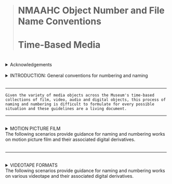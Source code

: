 ># NMAAHC Object Number and File Name Conventions
># Time-Based Media  

<br/>
<details><summary>Acknowledgements</summary>   

>### These guidelines have been continually updated since first being written 2014. Contributions have come from NMAAHC staff, contractors and interns. We are deeply indebted to the NMAAHC cataloging team their leadership and to many other archives from which these guidelines find inspiration.
>> #### Contributors to these guidelines, past and present, include in alaphabetical order: Judith Andrews, Ina Archer, Jasmyn Castro, Chialin Chou, Walter Forsberg, Dan Finn, Emily Houf, AJ Lawrence, Bleakley McDowell, Bryan Miller, CK Ming, Emily Nabasny.
>>> ##### Apologies to anyone we missed! Send us your name!
</details>
<br/>

<details><summary>INTRODUCTION: General conventions for numbering and naming</summary>

>### This intro section describes general conventions to create object numbers for time-based media works and their assocaited components and/or accessories. 
>#### It also desceribes how digital preservxdation files and derivatives are named/numbered.  

<br/>
The most general formulation for numbering time-based works on one a single media carrier is:

>**2018.37.2.1a**  
>*[accessionYear].[collectionNumber].[workNumber].[instantiationNumber][componentElement]*  

<br/>  
The most general formulation for numbering time-based media works on multiple carriers:

>**2018.37.2.1a**  
>**2018.37.2.1b**  
>*[accessionYear].[collectionNumber].[workNumber].[instantiationNumber][componentElement]*

<br/>


*where:*


>***Accession Year*** = the year in which the collection is accessioned

>***Collection Number*** = the order in which the collection was accessioned in that accession year 

>***Work Number*** = the work (or object) number in the accessioned collection. 
>> ##### Note that works (or objects) can only share work numbers when they are within the same collection.

>***Instantiation Number*** = a number for the instantiation of a work (or object)

>***Component Element*** = starting with letter **a**, give component letters to all carriers of the media essence. Then number all cans, cases, reels and ephemera as components or accessories to their associated component element.

>> ##### For films to be projected, i.e., 35mm showprint collections, a reel number may be appened to the object number on the physical film head/tail leader and the film can(s) for projection booth clarity: reel number = R1 for reel 1, R2 for reel 2, R3 for reel 3, etc.  
<br/>  


- - -  
<details><summary>Series Numbering</summary>

```
Mixed archival collections containing time-based works, such as the Pearl Bowser collection, have a Series Number inserted between the Collection Number and Work Number. This number is used to indicate the type of media carrier.

>1. motion picure film: all gauges and bases
>2. video: tape-based video formats, both cassette and open-reel   
>3. audio: tape-based audio formats, both cassetes and open-reel
>4. optical discs: all optical disc formats - DVD, CD, Laserdisc, etc.
>5. digital carriers: all digital carriers - harddrives, thumbdrives, computer disks, etc.
>>> ###### the content of the digital carrier, e.g. digital photos, digital video, digital audio, software, word processing documents, etc., does not impact the numbering
>6. photographs: silver based, other analog processes and printed digital images
>7. paper items: all loose leaf paper items, flyers, posters, etc.
>8. bound paper items: books and magazines
>9. objects: furniture, trophies, clothing, all other objects
``` 
</details>

- - -  

<br/>

The character `a` must be used to designate the first physical carrier for the essence or signal (videotape, audiotape or film), and that the subsequent characters be used for any remaining phsyical carriers in the instantiation. Any containers, cans, cases or other ephemera related to the physical carrier will likley be accessory components in TMS.
>> ##### acessory components in TMS are differentiated from "part of an object" components.  
<br/> 

For example, where the work is a feature film in a can on one reel/core with Work Number 2018.37.2, the film itself will have the Instantiation Number `1` with Component Element `a`, e.g. object number `2018.37.2.1a`, while the can holding the film will have the same Instantiation Number and Component Element with the Accessory Suffix `acc1` appened with an underscore, e.g. object number `2018.37.2.1a_acc1` and the reel/core holding the film will have the Suffix Element `acc2`, e.g. object number `2018.37.2.1a_acc2`. Any additional ephemera in the film can, such as lab printing records or other pieces of filmlab paper, will have the Suffix Element `_acc3` and so on.  

When a accessory is associated with more than one Component Element, that accessory will have both Component Element letters in its object number. For instance, if a film can with the Accessory Suffix acc_1 contains two reels/cores of film with object numbers `2018.37.2.1a` & `2018.37.2.1b`, the object number for the film can will be `2018.37.2.1ab_acc1`. Don't make two object numbers for the can, e.g. creating both `2018.37.2.1a` and `2018.37.2.1b` for the singular can is incorrect. 

>> ##### when deciding what numerical order to creat the accessories to an object, give number `1` to the accessory carrying the most metadata about the object. For films this is most often the can/case and, as such, the can/case if given Accessory Suffix number `1` while reels/core and other ephemera are given later numbers. Don't skip numbers when assigning Accessory Suffix. 
<br/>
</details>
<br/>

---
```
Given the variety of media objects across the Museum's time-based collections of film, video, audio and digital objects, this process of naming and numbering is difficult to formulate for every possible situation and these guidelines are a living document.
```  

---
<br/>
<details><summary>MOTION PICTURE FILM<br/>The following scenarios provide guidance for naming and numbering works on motion picture film and their associated digital derivatives.</summary>
<br/>

---
<br/>
<details><summary>Circumstance A: One motion picture sound film on a metal projection reel contained in a metal canister.
</summary>
<br/>

>### **Circumstance A**:

*One motion picture film sound film on a metal projection reel contained in a metal canister.*

**For film:**  
>*accessionYear(2012).collectionNumber(79).workNumber(169).instantiationNumber(1)componentElement(a)*  

**For metal canister:**
>*accessionYear(2012).collectionNumber(79).workNumber(169).instantiationNumber(1)componentElement(a)_acc1*  

**For metal projection reel:**
>*accessionYear(2012).collectionNumber(79).workNumber(169).instantiationNumber(1)componentElement(a)_acc2*  

**For DPX package:**
>*accessionYear(2012)_collectionNumber(79)_workNumber(169)_instantiationNumber(1)componentElement(a)_DPX.mkv*  

**For digital audio file accompanying DPX package:**
>*accessionYear(2012)_collectionNumber(79)_workNumber(169)_instantiationNumber(1)_AUD.wav*  

**For digital access file(s) derived from DPX package:** 
>*accessionYear(2012)_collectionNumber(79)_workNumber(169)_instantiationNumber(1)componentElement(a)_DER_01.mp4*
>*accessionYear(2012)_collectionNumber(79)_workNumber(169)_instantiationNumber(1)componentElement(a)_DER_01.mov*


| Component | Object # |
| --- | --- |
| Film | 2012.79.169.1a |
| Metal canister | 2012.79.169.1a_acc1 |
| Metal projection reel	| 2012.79.169.1a_acc2 |
| Lab paper in can | 2012.79.169.1a._acc3 |
| DPX Package (ffv1/mkv) |	2012_79_169_1a.mkv |
| Audio file accompanying DPX package | 2012_79_169_1a_AUD.wav |
| Digital access file(s) derived from DPX Package | 2012_79_169_1a_DER_01.mov/.mp4 |
| | |

>> ##### Filenames for digital files will by necessity transform all periods within the object number into underscores, due to the fact that using periods in filenames can result in problems when trying to automate or batch digital preservation processes.
</details>
<br/>

---

<br/>
<details><summary>Circumstance B: Two reels of sound 16mm film comprising one 'work', held on plastic cores inside a single 35mm metal canister</summary>
<br/>

>### **Circumstance B**:

*Two reels of sound 16mm film comprising one 'work', held on plastic cores inside a single 35mm metal canister.*

**For film (reel 1):**
>*accessionYear(2015).collectionNumber(167).workNumber(5).instantiationNumber(1)componentElement(a)*

**For film (reel 2):**
>*accessionYear(2015).collectionNumber(167).workNumber(5).instantiationNumber(1)componentElement(b)*

**For metal canister:** 
>*accessionYear(2015).collectionNumber(167).workNumber(5).instantiationNumber(1)componentElement(ab)_acc1*

**For plastic core (reel 1):**
>*accessionYear(2015).collectionNumber(167).workNumber(5).instantiationNumber(1)componentElement(a)_acc1*

**For plastic core (reel 2):**
>*accessionYear(2015).collectionNumber(167).workNumber(5).instantiationNumber(1)componentElement(b)_acc1*

**For DPX package (reel 1):**
>*accessionYear(2015)_collectionNumber(167)_workNumber(5)_instantiationNumber(1)componentElement(a).mkv*

**For DPX package (reel 2):**
>*accessionYear(2015)_collectionNumber(167)_workNumber(5)_instantiationNumber(1)componentElement(b).mkv*

**For digital audio file accompanying DPX package (reel 1):**
>*accessionYear(2015)_collectionNumber(167)_workNumber(5)_instantiationNumber(1)a_AUD.wav*

**For digital audio file accompanying DPX package (reel 2):**
>*accessionYear(2015)_collectionNumber(167)_workNumber(5)_instantiationNumber(1)b_AUD.wav*

**For digital access file derived from DPX package (reel 1&2):** 
>*accessionYear(2015)_collectionNumber(167)_workNumber(5)_instantiationNumber(1)componentElement(ab)_DER_01.mp4*
>*accessionYear(2015)_collectionNumber(167)_workNumber(5)_instantiationNumber(1)componentElement(ab)_DER_01.mov*
<br/>

| Component | Object # |
| --- | --- |
| Film (reel 1) | 2015.167.5.1a |
| Film (reel 2) | 2015.167.5.1b |
| Metal canister | 2015.167.5.1ab_acc1 |
| Plastic core (reel 1) | 2015.167.5.1a_acc1 |
| Plastic core (reel 2) | 2015.167.5.1b_acc1 |
| DPX Package (reel 1) | 2015_167_5_1a.mkv |
| DPX Package (reel 2) | 2015_167_5_1b.mkv |
| Audio file accompanying DPX package (reel 1) | 2015_167_5_1a_AUD.wav |
| Audio file accompanying DPX package (reel 2) | 2015_167_5_1b_AUD.wav |
| digital access file(s) derived from DPX packagee (reel 1&2) | 2015_167_5_1ab_DER_01.mov/.mp4 <*> |
| | |

> #### This naming schema extends for any number of reels that compose a single 'work' with the films being assigned consecutive letters first and then the cannisters being assigned acc number, then and paper ephemera or lab notes contained in the cannister and finally  the reels/cores  of  the films.

<br/>

> ##### <*> NMAAHC policy is to combine access files for multiple reel films. This is in order to make streaming the video to public via the Smithsonian video player a more efficient process.

</details>
<br/>

---

<br/>
<details><summary>Circumstance C : One reel of 35mm film with three shorter 'works' spliced together and held on the same metal reel, inside one metal canister. All film is silent.</summary>
<br/>

>#### **Circumstance C:**
*One reel of 35mm film with three shorter 'works' spliced together and held on the same metal reel, inside one metal canister. All film is silent.

In this case the archivist assigning numbers and inspecting the film would have two choices. The first choice is to separate the 'works' and assinging each their own unique work numbers. This would entail rehousing each film on a new core, etc. After that the numbering would be similar to Circumstance A.

| Component | Object # |
| --- | --- |
| Film (work 1) | 2013.19.1.1a |
| Film (work 2) | 2013.19.2.1a |
| Film (work 3) | 2013.19.3.1a |
| Metal canister | 2013.19.1-3.1a_acc1 |
| Metal reel | 2013.19.1-3.1a_acc2 |
| DPX Package (work 1) | 2013_19_1_1a.mkv |
| DPX Package (work 2) | 2013_19_2_1b.mkv |
| DPX Package (work 3) | 2013_19_3_1c.mkv |
| digital access file(s) derived from DPX packagee (work 1) | 2013_19_1_1a.mov/.mp4 |
| digital access file(s) derived from DPX packagee (work 2) | 2013_19_2_1a.mov/.mp4 |
| digital access file(s) derived from DPX packagee (work 3) | 2013_19_3_1a.mov/.mp4 |
| | |

The other option would be to splice all the 'works' together with a bit of leader between each and place them on one core and assign one work and instantiation number to the entire reel. This would again result in numbering similar to Circumstance A. 

| Component | Object # |
| --- | --- |
| Film | 2013.19.1.1a |
| Metal canister | 2013.19.1.1a_acc1 |
| Metal reel | 2013.19.1.1a_acc2 |
| DPX Package | 2013_19_1_1a.mkv |
| digital access file(s) derived from DPX packagee | 2013_19_1_1a.mov/.mp4 |
| | |

> #### When making this decision, think about if this is why the films may be spliced together? Was it done by the filmmaker to present a sample reel of work? A previous collector whose arhchival organization is important? Is it simply left this way after arriving from a processing lab? Ask which of these choices makes the archive more accessible and understandable.

</details>
<br/>

---

<br/>
<details><summary>Circumstance D : Five smaller rolls of 16mm film on plastic cores, from an assortment of different 'works,' grouped together arbitrarily in the same 35mm metal canister. Some of the rolls are constituent reels of a single 'work'; others, not.</summary>
<br/>

>#### **Circumstance D:**
*Five smaller rolls of 16mm film on plastic cores, from an assortment of different 'works,' grouped together arbitrarily in the same 35mm metal canister. Some of the rolls are constituent reels of a single 'work'; others, not.*

This would be very similar to Circumstance C but there would be stronger reasons for the archivist to separate the rolls that are constituent of a single 'work' into a new Work Number. If there is already a copy of that work in the same collection, then a new Instantiation Number would be created.

The numbering would be similar to Circumstance A.

In a situation where a great number of trims related to a work are grouped together in a container, the appropriate decision is to combine all of the trims into a single reel with leader in-between them and either:
- create a new instantiation and a single component letter
- create a new instantiation and with each trim having it's own component letter  

this choice will be based upon what makes the most sense for the archive and how many trims are on the newly created reel.

</details>
<br/>

---

<br/>
<details><summary>Circumstance E : Mixed archival collection containing time-based medaia.</summary>
<br/>

> #### Circumstance E:
*Mixed archival collection containing time-based media.*
<br/>
<br/>
>Mixed archival collections containing time-based media works, such as the Pearl Bowser collection (2012.79), have a Series Number inserted between the Collection Number and Work Number. This number is used to indicate the type of media carrier or object. An example could be as such:

>1. motion picure film: all gauges and bases
>2. video: tape-based video formats, both cassette and open-reel   
>3. audio: tape-based audio formats, both cassetes and open-reel
>4. optical discs: all optical disc formats - DVD, CD, Laserdisc, etc.
>5. digital carriers: all digital carriers - harddrives, thumbdrives, computer disks, etc.
>>> ###### the content of the digital carrier, e.g. digital photos, digital video, digital audio, software, word processing documents, etc., does not impact the numbering
>6. photographs: silver based, other analog processes and printed digital images
>7. paper items: all loose leaf paper items, flyers, posters, etc.
>8. bound paper items: books and magazines
>9. objects: furniture, trophies, clothing, all other objects

So, motion picture film objects in this colleciton have a numbering like this:

>2012.79.2.1.1a  
>>*accessionYear(2012).collectionNumber(79).**seriesNumber(1)**.workNumber(1).instantiaionNumber(1)componentElement(a)*

The time-based media series in the Pear Bowser Collection look like:

- 2012.79.1 - Motion Picture Films
    - Over 100 short- and feature-length motion picture films relating to the African American experience. Titles include home movies, television documentaries, musical concert films, early twentieth-century 'race films,' outtake fragments, and other ephemera.
- 2012.79.2 - Analog Videotapes
    - Approximately 246 video recordings, including television appearances by Pearl Bowser, promotional spots, music videos, and a significant number of standard definition telecine transfers of materials originating on film (many of which are held in the collection's film series).
- 2012.79.3 - Analog Audiotapes
    - Approximately 213 audiocassettes containing oral histories recorded by Pearl Bowser, between the years of 1972 and the early 1990s, as a part of her Ford Foundation-funded grant project to document the history of African American filmmaking in the United States.

For the Bowser collection, single moving image work instantiated on a single 16mm reel contained in a metal can would follow Scenario A as such:

*One motion picture film sound film on a metal projection reel contained in a metal canister.*

**For film:**  
>*accessionYear(2012).collectionNumber(79).seriesNumber(1).workNumber(16).instantiationNumber(1)componentElement(a)*  

**For metal canister:**
>*accessionYear(2012).collectionNumber(79).seriesNumber(1).workNumber(16).instantiationNumber(1)componentElement(a)_acc1*

**For metal projection reel:**
>*accessionYear(2012).collectionNumber(79).seriesNumber(1).workNumber(16).instantiationNumber(1)componentElement(a)_acc2*  

**For DPX package:**
>*accessionYear(2012)_collectionNumber(79)_seriesNumber(1)_workNumber(16)_instantiationNumber(1)componentElement(a)_DPX.mkv*  

**For digital audio file accompanying DPX package:**
>*accessionYear(2012)_collectionNumber(79)_seriesNumber(1)_workNumber(16)_instantiationNumber(1)componentElement(a)_AUD.wav*  

**For digital access file(s) derived from DPX package:** 
>*accessionYear(2012)_collectionNumber(79)_seriesNumber(1)_workNumber(16)_instantiationNumber(1)componentElement(a)_DER_01.mp4*
>*accessionYear(2012)_collectionNumber(79)_seriesNumber(1)_workNumber(16)_instantiationNumber(1)componentElement(a)_DER_01.mov*


| Component | Object # |
| --- | --- |
| Film | 2012.79.1.16.1a |
| Metal canister | 2012.79.1.16.1a_acc1 |
| Metal projection reel	| 2012.79.1.16.1a_acc2 |
| Lab paper in can | 2012.79.1.16.1a_acc3 |
| DPX Package (ffv1/mkv) |	2012_79_1_16_1a.mkv |
| Audio file accompanying DPX package | 2012_79_1_16_1a_AUD.wav |
| Digital access file(s) derived from DPX Package | 2012_79_1_16_1a_DER_01.mov/.mp4 |
| | |

</details>
</details>
<br/>

---
<br/>
<details><summary>VIDEOTAPE FORMATS<br/>The following scenarios provide guidance for naming and numbering works on various videotape and their associated digital derivatives.</summary>
<br/>

---
<br/>
<details><summary>Circumstance A: A single moving image work instantiated on a single 3/4-inch U-matic videotape contained in a plastic case.
</summary>
<br/>

>### **Circumstance A**:

*A single moving image work instantiated on a single 3/4-inch U-matic videotape contained in a plastic case.*

**For U-matic videotape cassette:**  
>*accessionYear(2015).collectionNumber(66).workNumber(1).instantiationNumber(1)componentElement(a)*  

**For U-matic plastic case:**
>*accessionYear(2015).collectionNumber(66).workNumber(1).instantiationNumber(1)componentElement(a)_acc1*  

**For Preservation Main File of U-matic videotape:**
>*accessionYear(2015)_collectionNumber(66)_workNumber(1)_instantiationNumber(1)componentElement(a)_PM.mkv*  

**For digital access file(s) derived from DPX package:** 
>*accessionYear(2015)_collectionNumber(66)_workNumber(1)_instantiationNumber(1)componentElement(a)_DER_01.mp4*
>*accessionYear(2015)_collectionNumber(66)_workNumber(1)_instantiationNumber(1)componentElement(a)_DER_01.mov*


| Component | Object # |
| --- | --- |
| U-matic videotape cassette | 2015.66.1.1a |
| U-matic plastic case | 2015.66.1.1a_acc1 |
| Preservation main file (ffv1/mkv) |	2015_66_1_1a.mkv |
| Digital access file(s) derived from preservation main file | 2015_66_1_1a_DER_01.mov/.mp4 |
| | |

>> ##### Filenames for digital files will by necessity transform all periods within the object number into underscores, due to the fact that using periods in filenames can result in problems when trying to automate or batch digital preservation processes.
</details>
<br/>

---

<br/>
<details><summary>Circumstance B: A single moving image work instantiated across multiple DigiBeta tapes, each tape contained in a plastic case</summary>
<br/>

>### **Circumstance B**:

*A single moving image work instantiated on multiple DigiBeta tapes, each tape contained in a plastic case.*

**For DigiBeta videotape 1:**
>*accessionYear(2015).collectionNumber(21).workNumber(5).instantiationNumber(1)componentElement(a)*

**For DigiBeta videotape 2:**
>*accessionYear(2015).collectionNumber(21).workNumber(5).instantiationNumber(1)componentElement(b)*

**For DigiBeta plastic case (tape 1):** 
>*accessionYear(2015).collectionNumber(21).workNumber(5).instantiationNumber(1)componentElement(a)_acc1*

**For DigiBeta plastic case (tape 2):**
>*accessionYear(2015).collectionNumber(21).workNumber(5).instantiationNumber(1)componentElement(b)_acc1*

**For Preservation Main File of DigiBeta tape 1:**
>*accessionYear(2015)_collectionNumber(21)_workNumber(5)_instantiationNumber(1)componentElement(a)_PM.mkv*

**For Preservation Main File of DigiBeta tape 2:**
>*accessionYear(2015)_collectionNumber(21)_workNumber(5)_instantiationNumber(1)componentElement(b)_PM.mkv*

**Derivatives, extensible as needed:**
>*accessionYear(2015)_collectionNumber(21)_workNumber(5)_instantiationNumber(1)componentElement(ab)_DER_01.mp4/mov*

<br/>

| Component | Object # |
| --- | --- |
| DigiBeta videotape 1 | 2015.21.5.1a |
| DigiBeta videotape 2 | 2015.21.5.1b |
| DigiBeta plastic case (tape 1) | 2015.21.5.1a_acc1 |
| DigiBeta plastic case (tape 2) | 2015.21.5.1b_acc1 |
| Preservation main file from Digibeta videotape 1 (ffv1/mkv)  | 2015_21_5_1a_PM.mkv |
| Preservation main file from Digibeta videotape 2 (ffv1/mkv)  | 2015_21_5_1b_PM.mkv |
| Digital access file(s) derived from preservation main file(s) | 2015_21_5_1ab_DER_01.mov/.mp4 <*> |
| | |

<br/>

> ##### <*> NMAAHC policy is to combine access files for motion picture works that extend across multiple tapes. This is in order to make streaming the video to public via the Smithsonian video player a more efficient process.

</details>
<br/>

---

<br/>
<details><summary>Circumstance C : One VHS videotape with three shorter 'works' recorded on it, inside one plastic case. A notecard with handwriting on it is also in the plastic case.</summary>
<br/>

>#### **Circumstance C:**
*One VHS videotape with three shorter 'works' recorded on it, inside one plastic case. A notecard with handwriting on it is also in the plastic case.

In this case, unlike with film, the archivist assigning numbers and inspecting the tape would does not attempt to seperate the works in any numbering. The tape and its assocaited preservation file are treated as one single object. The numbering would be similar to Circumstance A.

### For the access derivatives, DER_02, DER_03, etc. could be created as segments of the whole tape/file.

| Component | Object # |
| --- | --- |
| VHS videotae | 2013.19.1.1a |
| VHS plastic tape case | 2013.19.1.1a_acc1 |
| Notecard inside VHS plastic tape case | 2013.19.1.1a_acc2 |
| Preservation main file from VHS videotape (ffv1/mkv) | 2013_19_1_1a.mkv |
| digital access file(s) derived from preservation main file | 2013_19_1_1a_DER_01.mov/.mp4 |
| digital access file(s) derived from preservation main file | 2013_19_1_1a_DER_02.mov/.mp4 |
| digital access file(s) derived from preservation main file | 2013_19_1_1a_DER_03.mov/.mp4 |
| | |

The other option would be to splice all the 'works' together with a bit of leader between each and place them on one core and assign one work and instantiation number to the entire reel. This would again result in numbering similar to Circumstance A. 

</details>
<br/>

---

<br/>
<details><summary>AUDIO FORMATS<br/>The following scenarios provide guidance for naming and numbering works on various audio formats and their associated digital derivatives. he numbering system below is in response to the fact that two digital preservation main files are generated for every two-sided analog audio object. The component number for the disc, reel, or cassette does not have to reflect this "two-sidedness", but a distinction is necessary for digital preservation main files and subsequent derivatives.

Our main guideline, of which several examples follow below, is that the filename must reflect its source component, instead of incorporating the next sequential letter. [But this need not reflect or affect the TMS component number for the digital preservation main.]
</summary>
<br/>

<br/>
<details><summary>Circumstance A: One two-sided 10" 78 rpm shellac disc in a generic paper sleeve.

</summary>
<br/>

>### **Circumstance A**:

*One two-sided 10" 78 rpm shellac disc in a generic paper sleeve.
*

**For shellac disc:**  
>*accessionYear(2011).collectionNumber(17).workNumber(21).instantiationNumber(1)componentElement(a)*  

**For paper sleeve:**
>*accessionYear(2011).collectionNumber(17).workNumber(21).instantiationNumber(1)componentElement(a)_acc1*  

**For Preservation Main File - Side "A" of shellac disc:**
>*accessionYear(2011)_collectionNumber(17)_workNumber(21)_instantiationNumber(1)componentElement(a)_s1.wav*  

**For Preservation Main File - Side "B":** 
>*accessionYear(2011)_collectionNumber(17)_workNumber(21)_instantiationNumber(1)componentElement(a)_s2.wav*

**For derivatives, extensible as needed:**
>*accessionYear(2011)_collectionNumber(17)_workNumber(21)_instantiationNumber(1)componentElement(a)_s1_DER.mp3*


| Component | Object # |
| --- | --- |
| 10" shellac disc | 2011.17.21.1a |
| paper sleeve | 2011.17.21.1a_acc1 |
| Preservation main file side "A" |	2011_17_21_1a_s1.wav |
| Preservation main file side "B" |	2011_17_21_1a_s2.wav |
| Digital access file(s) derived from preservation main file | 2011_17_21_1a_s2_DER.mp3 |
| | |

>> ##### Filenames for digital files will by necessity transform all periods within the object number into underscores, due to the fact that using periods in filenames can result in problems when trying to automate or batch digital preservation processes.
</details>
<br/>

---

>### **Circumstance B**:

*A Double LP (DLP) - one album consisting of two two-sided 12" 33 1/3 rpm vinyl discs. Packaged in printed sleeves inside of a gatefold jacket. The sleeves contain original artwork, lyrics, and credits.
*

**For DLP disc 1:**  
>*accessionYear(2011).collectionNumber(17).workNumber(21).instantiationNumber(1)componentElement(a)*  

**For DLP disc 2:**
>*accessionYear(2011).collectionNumber(17).workNumber(21).instantiationNumber(1)componentElement(b)*  

**For sleeve 1:**
>*accessionYear(2011).collectionNumber(17)_.orkNumber(21).instantiationNumber(1)componentElement(a)_acc1*  

**For sleeve 2:** 
>*accessionYear(2011).collectionNumber(17)_.orkNumber(21).instantiationNumber(1)componentElement(b)_acc1* 

**For gatefold jacket:**
>*accessionYear(2011).collectionNumber(17)_.orkNumber(21).instantiationNumber(1)componentElement(ab)_acc1*

**For Preservation Main File - LP 1 Side "A":**
>*accessionYear(2011)_collectionNumber(17)_workNumber(21)_instantiationNumber(1)componentElement(a)_s1.wav*

**For Preservation Main File - LP 1 Side "B":**
>*accessionYear(2011)_collectionNumber(17)_workNumber(21)_instantiationNumber(1)componentElement(a)_s2.wav*

**For Preservation Main File - LP 2 Side "A":**
>*accessionYear(2011)_collectionNumber(17)_workNumber(21)_instantiationNumber(1)componentElement(b)_s1.wav*

**For Preservation Main File - LP 2 Side "B":**
>*accessionYear(2011)_collectionNumber(17)_workNumber(21)_instantiationNumber(1)componentElement(b)_s2.wav
*
| Component | Object # |
| --- | --- |
| DLP disc 1 | 2011.17.21.1a |
| DLP disc 2 | 2011.17.21.1b |
| sleeve 1 | 2011.17.21.1a_acc1 |
| sleeve 2 | 2011.17.21.1b_acc1 |
| gatefold jacket | 2011.17.21.1ab_acc1 |
| Preservation main file DLP disc 1 side "A" |	2011_17_21_1a_s1.wav |
| Preservation main file DLP disc 1 side "B" |	2011_17_21_1a_s2.wav |
| Preservation main file DLP disc 2 side "A" |	2011_17_21_1b_s1.wav |
| Preservation main file DLP disc 2 side "B" |	2011_17_21_1b_s2.wav |
	
 
Circumstance C:
An interview spans two 7” open reel audio tapes, spooled onto NAB hubs contained in cardboard boxes.

Tape 1						2016.8.5.1a
	Tape 2						2016.8.5.1b
	Hub 1						2016.8.5.1a_acc2
	Hub 2						2016.8.5.1b_acc2
	Box 1						2016.8.5.1a_acc1
	Box 2						2016.8.5.1b_acc1
	Preservation Main File – Tape 1 Side “A”		2016_8_5_1a_s1.wav 
Preservation Main File – Tape 1 Side “B”		2016_8_5_1a_s2.wav
	Preservation Main File – Tape 2 Side “A”		2016_8_5_1b_s1.wav 
	Preservation Main File – Tape 2 Side “B”		2016_8_5_1b_s2.wav
	
Circumstance D:
An album on a single audiocassette tape contained in a plastic case. There is labeling on the outside of the tape as well as an insert with album art and credits. 

Tape						2017.2.3.1a
	Case						2017.2.3.1a_acc2
	Insert						2017.2.3.1a_acc1
	Preservation Main File – Side “1”			2017_2_3_1a_s1.wav
	Preservation Main File – Side “2”			2017_2_3_1a_s2..wav
		
Circumstance E:
LP Box set containing one LP and one Double LP (DLP). The LP and the DLP each have their own gatefold jackets. All of which is contained in a cardboard box. 

LP						2016.1.23.1a
	DLP Disc 1					2016.1.23.1b
	DLP Disc 2					2016.1.23.1c
	LP Gatefold Jacket				2016.1.23.1a_acc1
	DLP Gatefold Jacket				2016.1.23.1bc_acc1
	Box set Outer Box				2016.1.23.1abc_acc1
	LP Preservation Main File – Side “A”		2016_1_23_1a_s1.wav
	LP Preservation Main File – Side “B”		2016_1_23_1a_s2.wav
	DLP Disc 1 Preservation Main File – Side “A”		2016_1_23_1b_s1.wav
	DLP Disc 1 Preservation Main File – Side “B”		2016_1_23_1b_s2.wav
	DLP Disc 2 Preservation Main File – Side “A”		2016_1_23_1c_s1.wav
	DLP Disc 2 Preservation Main File – Side “B”		2016_1_23_1c_s2.wav

</details>
</details>
<br/>